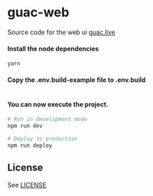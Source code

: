 # guac-web
Source code for the web ui [guac.live](https://guac.live/)

#### Install the node dependencies

```bash
yarn
```

#### Copy the .env.build-example file to .env.build

```cp .env.build-example .env.build
```

#### You can now execute the project.

```bash
# Run in development mode
npm run dev

# Deploy to production
npm run deploy
```

## License

See [LICENSE](LICENSE)